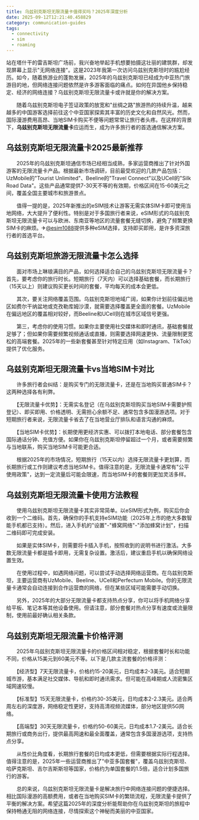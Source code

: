 ```yaml
---
title: 乌兹别克斯坦无限流量卡值得买吗？2025年深度分析
date: 2025-09-12T12:21:40.458829
category: communication-guides
tags:
  - connectivity
  - sim
  - roaming
---
```


站在塔什干的雷吉斯坦广场前，我兴奋地举起手机想要拍摄这壮丽的建筑群，却发现屏幕上显示"无网络连接"。这是2023年我第一次访问乌兹别克斯坦时的尴尬经历。如今，随着旅游业的蓬勃发展，2025年的乌兹别克斯坦已经成为中亚热门旅游目的地，但网络连接问题依然是许多游客面临的痛点。如何在异国他乡保持稳定、经济的网络连接？乌兹别克斯坦无限流量卡或许就是你的解决方案。

　　随着乌兹别克斯坦电子签证政策的放宽和"丝绸之路"旅游热的持续升温，越来越多的中国游客选择前往这个中亚国家探索其丰富的历史文化和自然风光。然而，国际漫游费用高昂、当地SIM卡购买不便等问题常常让旅行者头疼。在这样的背景下，**乌兹别克斯坦无限流量卡**应运而生，成为许多旅行者的首选通信解决方案。

## 乌兹别克斯坦无限流量卡2025最新推荐

　　2025年的乌兹别克斯坦通信市场已经相当成熟，多家运营商推出了针对外国游客的无限流量卡产品。根据最新市场调研，目前最受欢迎的几款产品包括：UzMobile的"Tourist Unlimited"、Beeline的"Travel Connect"以及UCell的"Silk Road Data"。这些产品通常提供7-30天不等的有效期，价格区间在15-60美元之间，覆盖全国主要城市和旅游景点。

　　值得一提的是，2025年新推出的eSIM技术让游客无需实体SIM卡即可使用当地网络，大大提升了便利性。特别是对于多国旅行者来说，eSIM形式的乌兹别克斯坦无限流量卡可以与欧洲、东南亚等地区的流量套餐无缝切换，避免了频繁更换SIM卡的麻烦。✈[@esim1088](https://t.me/s/esim1088)提供多种eSIM选择，支持即买即用，是许多资深旅行者的首选平台。

## 乌兹别克斯坦旅游无限流量卡怎么选择

　　面对市场上琳琅满目的产品，如何选择适合自己的乌兹别克斯坦无限流量卡？首先，要考虑你的旅行时长。短期旅行（7天内）可以选择基础套餐，而长期旅行（15天以上）则建议购买更长时间的套餐，平均每天的成本会更低。

　　其次，要关注网络覆盖范围。乌兹别克斯坦地域广阔，如果你计划前往偏远地区如费尔干纳盆地或克孜勒库姆沙漠，就需要选择覆盖更全面的套餐。UzMobile在偏远地区的覆盖相对较好，而Beeline和UCell则在城市区域信号更强。

　　第三，考虑你的使用习惯。如果你主要使用社交媒体和即时通讯，基础套餐就足够了；但如果你需要频繁视频通话或直播，则需要选择网速更快、流量限制更宽松的高端套餐。2025年的一些新套餐甚至针对特定应用（如Instagram、TikTok）提供了优化服务。

## 乌兹别克斯坦无限流量卡vs当地SIM卡对比

　　许多旅行者会纠结：是购买专门的无限流量卡，还是在当地购买普通SIM卡？这两种选择各有利弊。

　　【无限流量卡优势】：无需实名登记（在乌兹别克斯坦购买当地SIM卡需要护照登记）、即买即用、价格透明、无需担心余额不足、通常包含多国漫游选项。对于短期旅行者来说，无限流量卡省去了在当地营业厅排队和语言沟通的麻烦。

　　【当地SIM卡优势】：长期使用更经济实惠、可以拨打本地电话、部分套餐包含国际通话分钟、充值方便。如果你在乌兹别克斯坦停留超过一个月，或者需要频繁与当地联系，购买当地SIM卡可能更合适。

　　根据2025年的市场情况，短期旅行（15天以内）选择无限流量卡更划算，而长期旅行或工作则建议考虑当地SIM卡。值得注意的是，无限流量卡通常有"公平使用政策"，达到一定流量后可能会限速，而当地SIM卡的套餐则更加灵活多样。

## 乌兹别克斯坦无限流量卡使用方法教程

　　使用乌兹别克斯坦无限流量卡其实非常简单。以eSIM形式为例，购买后你会收到一个二维码。首先，确保你的手机支持eSIM功能（2025年上市的绝大多数智能手机都已支持）。然后，进入手机的"设置"-"蜂窝网络"-"添加蜂窝计划"，扫描二维码即可完成安装。

　　如果是实体SIM卡，则需要将卡插入手机，按照收到的说明书进行激活。大多数无限流量卡都是插卡即用，无需复杂设置。激活后，建议重启手机以确保网络设置生效。

　　在使用过程中，如遇网络问题，可以尝试手动选择网络运营商。在乌兹别克斯坦，主要运营商有UzMobile、Beeline、UCell和Perfectum Mobile。你的无限流量卡通常会自动连接到合作运营商的网络，但在某些区域可能需要手动切换。

　　另外，2025年的大部分无限流量卡都支持热点分享，你可以将手机网络分享给平板、笔记本等其他设备使用。但请注意，部分套餐对热点分享有速度或流量限制，使用前最好确认相关条款。

## 乌兹别克斯坦无限流量卡价格评测

　　2025年乌兹别克斯坦无限流量卡的价格区间相对稳定，根据套餐时长和功能不同，价格从15美元到60美元不等。以下是几款主流套餐的价格评测：

　　【经济型】7天无限流量卡，价格约15-20美元，日均成本2-3美元。适合短期城市游，基本满足社交媒体、导航和即时通讯需求。但可能在高峰期或人流密集区域网速较慢。

　　【标准型】15天无限流量卡，价格约30-35美元，日均成本2-2.3美元。适合两周左右的深度游，网络稳定性更好，支持高清视频流媒体，部分地区提供5G网络。

　　【高端型】30天无限流量卡，价格约50-60美元，日均成本1.7-2美元。适合长期旅行或商务出行，提供最高网速和最全面覆盖，通常包含多国漫游选项，支持热点分享。

　　从性价比角度看，长期旅行套餐的日均成本更低，但需要根据实际行程选择。值得注意的是，2025年一些运营商推出了"中亚多国套餐"，覆盖乌兹别克斯坦、哈萨克斯坦、吉尔吉斯斯坦等国家，价格约为单国套餐的1.5倍，适合计划多国旅行的游客。

　　总的来说，乌兹别克斯坦无限流量卡是解决旅行中网络连接问题的便捷选择。相比国际漫游的高额费用，或者在当地购买SIM卡的繁琐流程，无限流量卡提供了平衡的解决方案。希望这篇2025年的深度分析能帮助你在乌兹别克斯坦的旅程中保持畅通无阻的网络连接，尽情探索这个神秘而美丽的中亚国家。